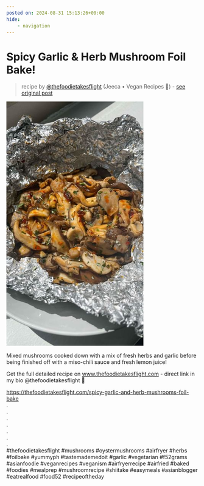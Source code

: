 ```yaml
---
posted on: 2024-08-31 15:13:26+00:00
hide:
    - navigation
---
```


# Spicy Garlic & Herb Mushroom Foil Bake! 

> recipe by [@thefoodietakesflight](https://www.instagram.com/thefoodietakesflight/) 
(Jeeca • Vegan Recipes 🥢) - [see original post](https://instagram.com/p/C_VsDRvJ6x4)

![](../img/thefoodietakesflight_31-08-2024_1508.png)

  
Mixed mushrooms cooked down with a mix of fresh herbs and garlic before being finished off with a miso-chili sauce and fresh lemon juice!   
  
Get the full detailed recipe on www.thefoodietakesflight.com - direct link in my bio @thefoodietakesflight 🤎  
  
https://thefoodietakesflight.com/spicy-garlic-and-herb-mushrooms-foil-bake  
.  
.  
.  
.  
.  
.  
.  
\#thefoodietakesflight \#mushrooms \#oystermushrooms \#airfryer \#herbs \#foilbake \#yummyph \#tastemademedoit \#garlic \#vegetarian \#f52grams \#asianfoodie \#veganrecipes \#veganism \#airfryerrecipe \#airfried \#baked \#foodies \#mealprep \#mushroomrecipe \#shiitake \#easymeals  \#asianblogger \#eatrealfood \#food52 \#recipeoftheday   